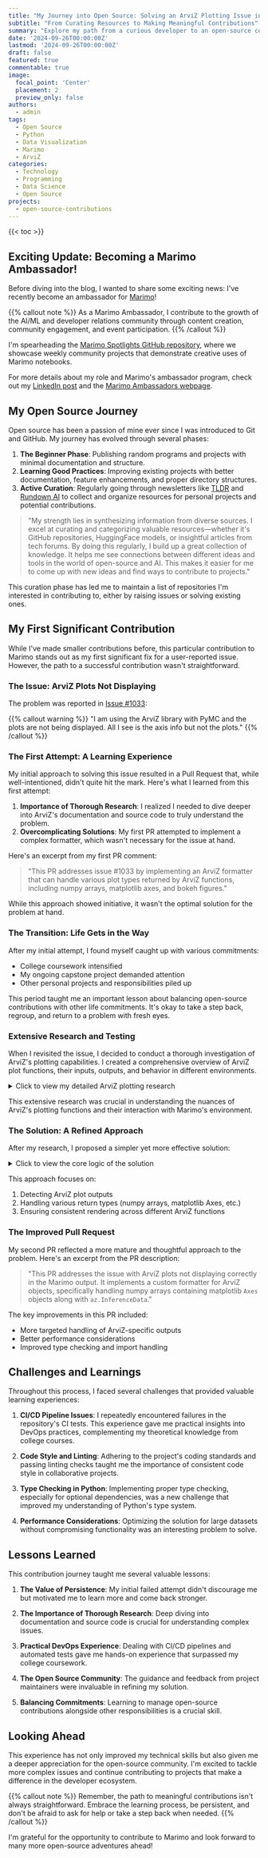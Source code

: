 ```yaml
---
title: "My Journey into Open Source: Solving an ArviZ Plotting Issue in Marimo"
subtitle: "From Curating Resources to Making Meaningful Contributions"
summary: "Explore my path from a curious developer to an open-source contributor, culminating in fixing a significant plotting issue for the Marimo project."
date: '2024-09-26T00:00:00Z'
lastmod: '2024-09-26T00:00:00Z'
draft: false
featured: true
commentable: true
image:
  focal_point: 'Center'
  placement: 2
  preview_only: false
authors:
  - admin
tags:
  - Open Source
  - Python
  - Data Visualization
  - Marimo
  - ArviZ
categories:
  - Technology
  - Programming
  - Data Science
  - Open Source
projects:
  - open-source-contributions
---
```


{{< toc >}}

## Exciting Update: Becoming a Marimo Ambassador!

Before diving into the blog, I wanted to share some exciting news: I've recently become an ambassador for [Marimo](https://marimo.io)!

{{% callout note %}}
As a Marimo Ambassador, I contribute to the growth of the AI/ML and developer relations community through content creation, community engagement, and event participation.
{{% /callout %}}

I'm spearheading the [Marimo Spotlights GitHub repository](https://github.com/marimo-team/spotlights), where we showcase weekly community projects that demonstrate creative uses of Marimo notebooks.

For more details about my role and Marimo's ambassador program, check out my [LinkedIn post](https://www.linkedin.com/posts/srihari-thyagarajan_marimo-framework-ambassador-activity-7242540448949428225-wSqS?utm_source=share&utm_medium=member_desktop) and the [Marimo Ambassadors webpage](https://marimo.io/ambassadors).

## My Open Source Journey

Open source has been a passion of mine ever since I was introduced to Git and GitHub. My journey has evolved through several phases:

1. **The Beginner Phase**: Publishing random programs and projects with minimal documentation and structure.
2. **Learning Good Practices**: Improving existing projects with better documentation, feature enhancements, and proper directory structures.
3. **Active Curation**: Regularly going through newsletters like [TLDR](https://tldr.tech/) and [Rundown AI](https://www.therundown.ai/) to collect and organize resources for personal projects and potential contributions.

> "My strength lies in synthesizing information from diverse sources. I excel at curating and categorizing valuable resources—whether it's GitHub repositories, HuggingFace models, or insightful articles from tech forums. By doing this regularly, I build up a great collection of knowledge. It helps me see connections between different ideas and tools in the world of open-source and AI. This makes it easier for me to come up with new ideas and find ways to contribute to projects."

This curation phase has led me to maintain a list of repositories I'm interested in contributing to, either by raising issues or solving existing ones.

## My First Significant Contribution

While I've made smaller contributions before, this particular contribution to Marimo stands out as my first significant fix for a user-reported issue. However, the path to a successful contribution wasn't straightforward.

### The Issue: ArviZ Plots Not Displaying

The problem was reported in [Issue #1033](https://github.com/marimo-team/marimo/issues/1033):

{{% callout warning %}}
"I am using the ArviZ library with PyMC and the plots are not being displayed. All I see is the axis info but not the plots."
{{% /callout %}}

### The First Attempt: A Learning Experience

My initial approach to solving this issue resulted in a Pull Request that, while well-intentioned, didn't quite hit the mark. Here's what I learned from this first attempt:

1. **Importance of Thorough Research**: I realized I needed to dive deeper into ArviZ's documentation and source code to truly understand the problem.
2. **Overcomplicating Solutions**: My first PR attempted to implement a complex formatter, which wasn't necessary for the issue at hand.

Here's an excerpt from my first PR comment:

> "This PR addresses issue #1033 by implementing an ArviZ formatter that can handle various plot types returned by ArviZ functions, including numpy arrays, matplotlib axes, and bokeh figures."

While this approach showed initiative, it wasn't the optimal solution for the problem at hand.

### The Transition: Life Gets in the Way

After my initial attempt, I found myself caught up with various commitments:

- College coursework intensified
- My ongoing capstone project demanded attention
- Other personal projects and responsibilities piled up

This period taught me an important lesson about balancing open-source contributions with other life commitments. It's okay to take a step back, regroup, and return to a problem with fresh eyes.

### Extensive Research and Testing

When I revisited the issue, I decided to conduct a thorough investigation of ArviZ's plotting capabilities. I created a comprehensive overview of ArviZ plot functions, their inputs, outputs, and behavior in different environments.

<details>
<summary>Click to view my detailed ArviZ plotting research</summary>

### ArviZ Plot Functions Overview

| Function | Input | Return | Behavior | Issues |
|----------|-------|--------|----------|--------|
| `plot_autocorr` | - | Axes or bokeh_figures | Causes typical issue error | Displays complex Axes structure |
| `plot_bf` | - | Dictionary, then plot | Plots without `plt.show()` | Returns text dictionary before plot |
| `plot_bpv` | - | 2D ndarray of Axes or Bokeh Figure | Plots without `plt.show()` | - |
| `plot_compare` | - | Axes or Bokeh Figure, pandas DataFrame | Issues warning | Not InferenceData |
| `plot_density` | - | 2D ndarray of Axes or Bokeh Figure | Causes typical issue error | Displays complex Axes structure |
| `plot_dist` | Array-like | Axes or Bokeh Figure | Plots without any issue | - |
| `plot_dist_comparison` | InferenceData | 2D ndarray of Axes | - | - |
| `plot_dot` | Array-like | Axes or Bokeh Figure | Plots without any issue | - |
| `plot_ecdf` | Array-like | Axes or Bokeh Figure | Plots without any issue | - |
| `plot_elpd` | Mapping of {str:ELPDData or InferenceData} | Axes or Bokeh Figure | - | - |
| `plot_energy` | obj | Axes or Bokeh Figure | Plots without any issue | - |
| `plot_ess` | InferenceData | Axes or Bokeh Figure | Causes typical issue error | - |
| `plot_forest` | InferenceData | 1D ndarray of Axes or Bokeh Figure | Plots without any issue | - |
| `plot_hdi` | Array-like | Axes or Bokeh Figure | Plots without any issue | - |
| `plot_kde` | Array-like | Axes or Bokeh Figure, optional glyphs list | Plots without any issue | - |
| `plot_khat` | ELPData or Array-like | Axes or Bokeh Figure | Plots without any issue | - |
| `plot_loo_pit` | InferenceData | Axes or Bokeh Figure | Plots without any issue | - |
| `plot_lm` | str or DataArray or ndarray | Axes or Bokeh Figure | Causes typical issue error | Issues with Bokeh backend |
| `plot_mcse` | InferenceData | Axes or Bokeh Figure | Causes typical issue error | Bokeh: Only axes, no data points |
| `plot_pair` | InferenceData | Axes or Bokeh Figure | Causes typical issue error | Works well with Bokeh |
| `plot_parallel` | InferenceData | Axes or Bokeh Figure | Plots without any issue | Bokeh: No controls in Marimo |
| `plot_posterior` | InferenceData | Axes or Bokeh Figure | Causes typical issue error | Bokeh: Incorrect rendering |
| `plot_ppc` | InferenceData | Axes or Bokeh Figure, optional Animation | Plots without any issue* | Bokeh doesn't work properly |
| `plot_rank` | InferenceData | Axes or Bokeh Figure | Causes typical issue error (sometimes) | - |
| `plot_separation` | InferenceData | Axes or Bokeh Figure | Plots without any issue | Trouble with Bokeh |
| `plot_trace` | InferenceData | Axes or Bokeh Figure | Causes typical issue error | Works well with Bokeh |
| `plot_ts` | InferenceData | Axes or Bokeh Figure | Causes typical issue error | No Bokeh support |
| `plot_violin` | InferenceData | Axes or Bokeh Figure | - | Works well with Bokeh |

### Common Issues and Observations

1. **Typical Issue Error**: Many functions require `plt.show()` at the end of the cell block to display the plot.

2. **Bokeh Backend Issues**:
   - Often opens a random new file in the temp folder
   - Controls for Bokeh don't always work correctly
   - Some functions work well with Bokeh, opening in a new window with proper controls
   - Others have rendering issues or don't display data correctly

3. **Plot Display**:
   - Some functions plot without requiring `plt.show()`
   - Others cause the "typical issue error" where `plt.show()` is needed

4. **Return Types**:
   - Most functions return matplotlib Axes or Bokeh Figures
   - Some return additional data structures (e.g., pandas DataFrames, dictionaries)

5. **Input Types**:
   - Many functions accept InferenceData objects
   - Some work with array-like inputs or specific data types (e.g., ELPDData)

6. **Specific Function Notes**:
   - `plot_autocorr` and `plot_density` return complex Axes structures
   - `plot_bf` returns a dictionary before displaying the plot
   - `plot_ppc` works fine for single plots but has issues with multiple plots using coords or flatten
   - `plot_parallel` may have text overlap issues with too much information

</details>

This extensive research was crucial in understanding the nuances of ArviZ's plotting functions and their interaction with Marimo's environment.

### The Solution: A Refined Approach

After my research, I proposed a simpler yet more effective solution:

<details>

<summary>Click to view the core logic of the solution</summary>

from __future__ import annotations

from typing import TYPE_CHECKING, Any

from marimo._messaging.mimetypes import KnownMimeType
from marimo._output.formatters.formatter_factory import FormatterFactory

if TYPE_CHECKING:
    import matplotlib.pyplot as plt  # type: ignore
    import numpy as np  # type: ignore
    from matplotlib.figure import Figure  # type: ignore


class ArviZFormatter(FormatterFactory):
    @staticmethod
    def package_name() -> str:
        return "arviz"

    def register(self) -> None:
        import arviz as az  # type: ignore
        import matplotlib.pyplot as plt  # type: ignore
        import numpy as np  # type: ignore

        from marimo._output import formatting

        @formatting.formatter(az.InferenceData)  # type: ignore
        def _format_inference_data(
            data: az.InferenceData,  # type: ignore
        ) -> tuple[KnownMimeType, str]:
            return ("text/plain", str(data))

        @formatting.formatter(np.ndarray)  # type: ignore
        def _format_ndarray(
            arr: np.ndarray,  # type: ignore
        ) -> tuple[KnownMimeType, str]:
            return self.format_numpy_axes(arr)

        @formatting.formatter(dict)  # type: ignore
        def _format_dict(
            d: dict,  # type: ignore
        ) -> tuple[KnownMimeType, str]:
            return self.format_dict_with_plot(d)

        @formatting.formatter(plt.Figure)  # type: ignore
        def _format_figure(
            fig: plt.Figure,  # type: ignore
        ) -> tuple[KnownMimeType, str]:
            return self.format_figure(fig)

        @formatting.formatter(object)
        def _format_arviz_plot(
            obj: Any,
        ) -> tuple[KnownMimeType, str]:
            return self.format_arviz_plot(obj)

    @classmethod
    def format_numpy_axes(cls, arr: np.ndarray) -> tuple[KnownMimeType, str]:  # type: ignore
        import matplotlib.pyplot as plt  # type: ignore

        # Check if array contains axes (to render plots) or not
        if arr.dtype == object and cls._contains_axes(arr):
            fig = plt.gcf()
            if fig.get_axes():  # Only process if there are axes to show
                axes_info = cls._get_axes_info(fig)
                plot_html = cls._get_plot_html(fig)
                plt.close(fig)  # Safely close the figure after saving
                combined_html = f"<pre>{axes_info}</pre><br>{plot_html}"
                return ("text/html", combined_html)
        # Fallback to plain text if no axes or plot are present
        return ("text/plain", str(arr))

    @staticmethod
    def _contains_axes(arr: np.ndarray) -> bool:  # type: ignore
        from matplotlib.axes import Axes  # type: ignore

        """
        Check if the numpy array contains any matplotlib Axes objects.
        To ensure performance for large arrays, we limit the check to the
        first 100 items. This should be sufficient for most use cases
        while avoiding excessive computation time.
        """
        # Cap the number of items to check for performance reasons
        MAX_ITEMS_TO_CHECK = 100

        if arr.ndim == 1:
            # For 1D arrays, check up to MAX_ITEMS_TO_CHECK items
            return any(
                isinstance(item, Axes) for item in arr[:MAX_ITEMS_TO_CHECK]
            )
        elif arr.ndim == 2:
            # For 2D arrays, check up to MAX_ITEMS_TO_CHECK items in total
            items_checked = 0
            for row in arr:
                for item in row:
                    if isinstance(item, Axes):
                        return True
                    items_checked += 1
                    if items_checked >= MAX_ITEMS_TO_CHECK:
                        return False
        return False

    @staticmethod
    def _get_axes_info(fig: Figure) -> str:  # type: ignore
        axes_info = []
        for _, ax in enumerate(fig.axes):
            bbox = ax.get_position()
            axes_info.append(
                f"Axes({bbox.x0:.3f},{bbox.y0:.3f};"
                f"{bbox.width:.3f}x{bbox.height:.3f})"
            )
        return "\n".join(axes_info)

    @staticmethod
    def _get_plot_html(fig: Figure) -> str:  # type: ignore
        import base64
        from io import BytesIO

        buf = BytesIO()
        fig.savefig(buf, format="png", bbox_inches="tight")  # Retain default
        data = base64.b64encode(buf.getbuffer()).decode("ascii")
        return f"<img src='data:image/png;base64,{data}'/>"

    @classmethod
    def format_dict_with_plot(cls, d: dict) -> tuple[KnownMimeType, str]:  # type: ignore
        import matplotlib.pyplot as plt  # type: ignore

        str_repr = str(d)
        fig = plt.gcf()
        if fig.get_axes():
            axes_info = cls._get_axes_info(fig)
            plot_html = cls._get_plot_html(fig)
            plt.close(fig)
            combined_html = (
                f"<pre>{str_repr}\n{axes_info}</pre><br>" f"{plot_html}"
            )
            return ("text/html", combined_html)
        return ("text/plain", str_repr)

    @classmethod
    def format_figure(cls, fig: Figure) -> tuple[KnownMimeType, str]:  # type: ignore
        import matplotlib.pyplot as plt  # type: ignore

        axes_info = cls._get_axes_info(fig)
        plot_html = cls._get_plot_html(fig)
        plt.close(fig)
        combined_html = f"<pre>{axes_info}</pre><br>{plot_html}"
        return ("text/html", combined_html)

    @classmethod
    def format_arviz_plot(cls, result: Any) -> tuple[KnownMimeType, str]:
        import matplotlib.pyplot as plt  # type: ignore
        import numpy as np  # type: ignore
        from matplotlib.figure import Figure  # type: ignore

        if isinstance(result, Figure):
            return cls.format_figure(result)
        elif isinstance(result, np.ndarray):
            return cls.format_numpy_axes(result)
        elif isinstance(result, dict):
            return cls.format_dict_with_plot(result)
        else:
            fig = plt.gcf()
            if fig.get_axes():
                return cls.format_figure(fig)
            return ("text/plain", str(result))

</details>

This approach focuses on:
1. Detecting ArviZ plot outputs
2. Handling various return types (numpy arrays, matplotlib Axes, etc.)
3. Ensuring consistent rendering across different ArviZ functions

### The Improved Pull Request

My second PR reflected a more mature and thoughtful approach to the problem. Here's an excerpt from the PR description:

> "This PR addresses the issue with ArviZ plots not displaying correctly in the Marimo output. It implements a custom formatter for ArviZ objects, specifically handling numpy arrays containing matplotlib `Axes` objects along with `az.InferenceData`."

The key improvements in this PR included:
- More targeted handling of ArviZ-specific outputs
- Better performance considerations
- Improved type checking and import handling

## Challenges and Learnings

Throughout this process, I faced several challenges that provided valuable learning experiences:

1. **CI/CD Pipeline Issues**: I repeatedly encountered failures in the repository's CI tests. This experience gave me practical insights into DevOps practices, complementing my theoretical knowledge from college courses.

2. **Code Style and Linting**: Adhering to the project's coding standards and passing linting checks taught me the importance of consistent code style in collaborative projects.

3. **Type Checking in Python**: Implementing proper type checking, especially for optional dependencies, was a new challenge that improved my understanding of Python's type system.

4. **Performance Considerations**: Optimizing the solution for large datasets without compromising functionality was an interesting problem to solve.

## Lessons Learned

This contribution journey taught me several valuable lessons:

1. **The Value of Persistence**: My initial failed attempt didn't discourage me but motivated me to learn more and come back stronger.

2. **The Importance of Thorough Research**: Deep diving into documentation and source code is crucial for understanding complex issues.

3. **Practical DevOps Experience**: Dealing with CI/CD pipelines and automated tests gave me hands-on experience that surpassed my college coursework.

4. **The Open Source Community**: The guidance and feedback from project maintainers were invaluable in refining my solution.

5. **Balancing Commitments**: Learning to manage open-source contributions alongside other responsibilities is a crucial skill.

## Looking Ahead

This experience has not only improved my technical skills but also given me a deeper appreciation for the open-source community. I'm excited to tackle more complex issues and continue contributing to projects that make a difference in the developer ecosystem.

{{% callout note %}}
Remember, the path to meaningful contributions isn't always straightforward. Embrace the learning process, be persistent, and don't be afraid to ask for help or take a step back when needed.
{{% /callout %}}

I'm grateful for the opportunity to contribute to Marimo and look forward to many more open-source adventures ahead!
